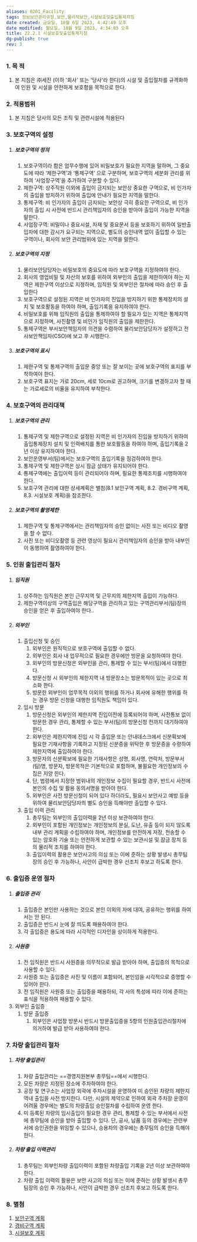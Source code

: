 ```yaml
---
aliases: 0201_Facility
tags: 정보보안관리규정,보안,물리적보안,시설보호및출입통제지침
date created: 금요일, 10월 6일 2023, 4:42:49 오후
date modified: 월요일, 10월 9일 2023, 4:34:03 오후
title: 22.2.1 시설보호및출입통제지침
dg-publish: true
rev: 3
---
```



### 1. 목 적
1. 본 지침은 ㈜세진 (이하 '회사' 또는 '당사'라 한다)의 시설 및 출입절차를 규격화하여 인원 및 시설을 안전하게 보호함을 목적으로 한다.

### 2. 적용범위
1. 본 지침은 당사의 모든 조직 및 관련시설에 적용된다

### 3. 보호구역의 설정
1. ##### 보호구역의 정의
	1. 보호구역이라 함은 업무수행에 있어 비밀보호가 필요한 지역을 말하며, 그 중요도에 따라 ‘제한구역’과 ‘통제구역’ 으로 구분하며, 보호구역의 세분화 관리를 위하여 ‘사업장구역’을 추가하여 구분할 수 있다.
	2. 제한구역: 상주직원 이외에 출입이 금지되는 보안상 중요한 구역으로, 비 인가자의 출입을 방지하기 위하여 출입에 안내가 필요한 지역을 말한다. 
	3. 통제구역: 비 인가자의 출입이 금지되는 보안상 극히 중요한 구역으로, 비 인가자의 출입 시 사전에 반드시 관리책임자의 승인을 받아야 출입이 가능한 지역을 말한다.
	4. 사업장구역: 비밀이나 중요시설, 자재 및 중요문서 등을 보호하기 위하여 일반출입자에 대한 감시가 요구되는 지역으로, 별도의 승인내역 없이 출입할 수 있는 구역이나, 회사의 보안 관리범위에 있는 지역을 말한다.
2. ##### 보호구역의 지정
	1. 물리보안담당자는 비밀보호의 중요도에 따라 보호구역을 지정하여야 한다.
	2. 회사의 영업비밀 및 자산의 보호를 위하여 외부인의 출입을 제한하여야 하는 지역은 제한구역 이상으로 지정하며, 임직원 및 외부인은 절차에 따라 승인 후 출입한다
	3. 보호구역으로 설정된 지역은 비 인가자의 진입을 방지하기 위한 통제장치의 설치 및 보호활동을 하여야 하며, 출입기록을 유지하여야 한다.
	4. 비밀보호를 위해 임직원의 출입을 통제하여야 할 필요가 있는 지역은 통제지역으로 지정하며, 사진촬영 및 비인가 임직원의 출입을 제한한다.
	5. 통제구역은 부서보안책임자의 의견을 수렴하여 물리보안담당자가 설정하고 전사보안책임자(CSO)에 보고 후 시행한다.
3. ##### 보호구역의 표시
	1. 제한구역 및 통제구역의 출입문 중앙 또는 잘 보이는 곳에 보호구역의 표지를 부착하여야 한다.
	2. 보호구역 표지는 가로 20cm, 세로 10cm로 권고하며, 크기를 변경하고자 할 때는 가로세로의 비율을 유지하여 부착한다. 
### 4. 보호구역의 관리대책
1. ##### 보호구역의 관리
	1. 통제구역 및 제한구역으로 설정된 지역은 비 인가자의 진입을 방지하기 위하여 출입통제장치 설치 및 인력배치를 통한 보호활동을 하여야 하며, 출입기록을 2년 이상 유지하여야 한다.
	2. 보안운영부서(팀)에서는 보호구역의 출입기록을 점검하여야 한다.
	3. 통제구역 및 제한구역은 상시 잠금 상태가 유지되어야 한다.
	4. 통제구역에는 출입이력 등이 관리되어야 하며, 필요한 통제조치를 시행하여야 한다.
	5. 보호구역 관리에 대한 상세계획은 별첨(8.1 보안구역 계획, 8.2. 경비구역 계획, 8.3. 시설보호 계획)을 참조한다.
2. ##### 보호구역의 촬영제한
	1. 제한구역 및 통제구역에서는 관리책임자의 승인 없이는 사진 또는 비디오 촬영을 할 수 없다.
	2. 사진 또는 비디오촬영 등 관련 영상이 필요시 관리책임자의 승인을 받아 내부인이 동행하여 촬영하여야 한다.

### 5.  인원 출입관리 절차
1. ##### 임직원 
	1. 상주하는 임직원은 본인 근무지역 및 근무지의 제한지역 출입이 가능하다.
	2. 제한구역이상의 구역출입은 해당구역을 관리하고 있는 구역관리부서(팀)장의 승인을 얻은 후 출입하여야 한다..
2. ##### 외부인
	1. 출입신청 및 승인
		1. 외부인은 원칙적으로 보호구역에 출입할 수 없다.
		2. 외부인은 회사 내 업무적으로 필요한 경우에만 방문을 요청하여야 한다.
		3. 외부인의 방문신청은 외부인을 관리, 통제할 수 있는 부서(팀)에서 대행한다.
		4. 방문신청 시 외부인의 제한지역 내 방문장소는 방문목적이 있는 곳으로 최소화 한다.
		5. 방문한 외부인이 업무목적 이외의 행위를 하거나 회사에 유해한 행위를 하는 경우 방문 신청을 대행한 임직원도 책임이 있다.
	2. 임시 방문
		1. 방문신청은 외부인의 제한지역 진입이전에 등록되어야 하며, 사전통보 없이 방문한 경우 관리, 통제할 수 있는 부서(팀)의 방문신청 전까지 대기하여야 한다.
		2. 외부인은 제한지역에 진입 시 각 출입문 또는 안내데스크에서 신분확보에 필요한 기재사항을 기록하고 지정된 신분증을 위탁한 후 방문증을 수령하여 제한지역에 출입하여야 한다.
		3. 방문자의 신분확보에 필요한 기재사항은 성명, 회사명, 연락처, 방문부서(팀)명, 방문자, 방문목적은 기본적으로 포함하며, 불필요한 개인정보의 수집은 지양 한다. 
		4. 단, 법령에서 지정한 범위내의 개인정보 수집이 필요할 경우, 반드시 사전에 본인의 수집 및 활용 동의서명을 받아야 한다. 
		5. 외부인은 사전 방문신청이 되어 있다 하더라도, 필요시 보안사고 예방 등을 위하여 물리보안담당자의 별도 승인을 득해야만 출입할 수 있다.
	3. 출입 이력 관리
		1. 총무팀는 외부인의 출입이력을 2년 이상 보관하여야 한다.
		2. 외부인이 포함된 개인정보는 개인정보의 분실, 도난, 유출 등이 되지 않도록 내부 관리 계획을 수립하여야 하며, 개인정보를 안전하게 저장, 전송할 수 있는 암호화 기술 또는 안전하게 보관할 수 있는 보관시설 및 잠금 장치 등의 물리적 조치를 하여야 한다.
		3. 출입이력의 활용은 보안사고의 의심 또는 이에 준하는 상황 발생시 총무팀장의 승인 후 가능하나, 사안이 급박한 경우 선조치 후보고 하도록 한다.

### 6. 출입증 운영 절차
1. ##### 출입증 관리
	1. 출입증은 본인만 사용하는 것으로 본인 이외의 자에 대여, 공유하는 행위를 하여서는 안 된다.
	2. 출입증은 반드시 눈에 잘 띄도록 패용하여야 한다.
	3. 각 출입증은 용도에 따라 시각적인 디자인을 상이하게 적용한다.
2. ##### 사원증
	1. 전 임직원은 반드시 사원증을 의무적으로 발급 받아야 하며, 출입증의 목적으로 사용할 수 있다. 
	2. 사원증 또는 출입증은 사진 및 이름이 포함되어, 본인임을 시각적으로 증명할 수 있어야 한다.
	3. 전 임직원은 사원증 또는 출입증을 패용하되, 각 사의 특성에 따라 이에 준하는 표식을 적용하여 패용할 수 있다.
3. 외부인 출입증
	1. 방문 출입증
		1. 외부인은 사업장 방문시 반드시 방문출입증을 5항의 인원출입관리절차에 의거하여 발급 받아 사용하여야 한다.
### 7. 차량 출입관리 절차
1. ##### 차량 출입관리
	1. 차량 출입관리는 ==경영지원본부 총무팀==에서 시행한다.
	2. 모든 차량은 지정된 장소에 주차하여야 한다.
	3. 공장 및 연구소는 사업장 외곽에 주차시설을 운영하여 미 승인된 차량의 제한지역내 출입을 사전 방지한다. 다만, 시설의 제약으로 인하여 외곽 주차장 운영이 어려울 경우에는 별도의 차량출입 승인절차를 수립하여 운영 한다.
	4. 미 등록된 차량의 임시출입이 필요한 경우 관리, 통제할 수 있는 부서에서 사전에 총무팀에 승인을 받아 출입할 수 있다. 단, 공사, 납품 등의 경우에는 관련부서에 승인권한을 위임할 수 있으나, 승용차의 경우에는 총무팀의 승인을 득해야 한다.
2. ##### 차량 출입 이력관리
	1. 총무팀는 외부인차량 출입이력이 포함된 차량출입 기록을 2년 이상 보관하여야 한다. 
	2. 차량 출입 이력의 활용은 보안 사고의 의심 또는 이에 준하는 상황 발생시 총무팀장의 승인 후 가능하나, 사안이 급박한 경우 선조치 후보고 하도록 한다.
### 8. 별첨
1. [보안구역 계획](http://211.228.165.94/Manual/web/viewer.html?file=./SJM_01_04_00/22_2_1.pdf#page=1)
2. [경비구역 계획](http://211.228.165.94/Manual/web/viewer.html?file=./SJM_01_04_00/22_2_1.pdf#page=8)
3. [시설보호 계획](http://211.228.165.94/Manual/web/viewer.html?file=./SJM_01_04_00/22_2_1.pdf#page=11)